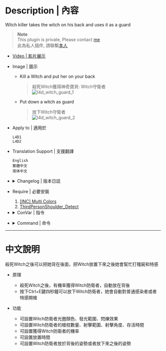 # Description | 內容
Witch killer takes the witch on his back and uses it as a guard

> __Note__ <br/>
This plugin is private, Please contact [me](https://github.com/fbef0102/Game-Private_Plugin#私人插件列表-private-plugins-list)<br/>
此為私人插件, 請聯繫[本人](https://github.com/fbef0102/Game-Private_Plugin#私人插件列表-private-plugins-list)

* [Video | 影片展示](https://youtu.be/_hxVZ_hFXm4)

* Image | 圖示
	* Kill a Witch and put her on your back
        > 殺死Witch獲得神奇寶貝: Witch守衛者
        <br/>![l4d_witch_guard_1](image/l4d_witch_guard_1.gif)
	* Put down a witch as guard
        > 放下Witch守衛者
        <br/>![l4d_witch_guard_2](image/l4d_witch_guard_2.gif)


* Apply to | 適用於
	```
	L4D1
	L4D2
	```

* Translation Support | 支援翻譯
	```
	English
	繁體中文
	简体中文
	```

* <details><summary>Changelog | 版本日誌</summary>

	```php
	//panxiaohai @ 2011-2012
	//Dragokas @ 2019
	//Marttt @ 2020
	//HarryPotter @ 2022-2023
	```
	* 1.0h (2023-4-11)
		* Remove some cvars
		* Play animation and progress bar while putting down the with
		* More hints
		* Add Witch Guard color

	* v.1.4.9.8
		* [Marttt's fork](https://forums.alliedmods.net/showpost.php?p=2648766&postcount=22)

	* v1.3
		* [Dragokas's fork](https://forums.alliedmods.net/showpost.php?p=2648766&postcount=22)

	* v1.1
		* [Original Plugin by panxiaohai](https://forums.alliedmods.net/showthread.php?t=166138)
</details>

* Require | 必要安裝
	1. [[INC] Multi Colors](https://github.com/fbef0102/L4D1_2-Plugins/releases/tag/Multi-Colors)
	2. [ThirdPersonShoulder_Detect](https://forums.alliedmods.net/showthread.php?t=298649)

* <details><summary>ConVar | 指令</summary>

	* cfg/sourcemod/l4d_witch_guard.cfg
		```php
		// The arc that the witch guard will search for targets.
		l4d_witch_guard_arc "360"

		// 0: random pose, 1: best pose, 2: specific pose (uses pose_onback cvars)
		l4d_witch_guard_bestpose_onback "0"

		// 0: random pose, 1: best pose, 2: specific pose (uses pose_down cvars)
		l4d_witch_guard_bestpose_ondown "1"

		// Allow bots to get Witch Guard. 0 = Disable, 1 = Enable.
		l4d_witch_guard_bots "0"

		// % chance to get a Witch Guard when a witch is killed.
		l4d_witch_guard_chance "25.0"

		// Witch Guard glow color, Three values between 0-255 separated by spaces. RGB Color255 - Red Green Blue.
		l4d_witch_guard_color "0 0 180"

		// attack dmage, 1.0: normal [0.1, 1.0]
		l4d_witch_guard_damage "0.5"

		// The Witch Guard will have a glow outline flashing.
		l4d_witch_guard_glowflashing "1"

		// The maximum range that a client can be away from the Witch Guard until the glow stops to outline.
		l4d_witch_guard_glowmaxrange "800"

		// The minimum range that a client can be away from the Witch Guard until the glow starts to outline.
		l4d_witch_guard_glowminrange "0"

		// The Witch Guard glow outline type. (0 = None, 1 = On Use, 2 = On Look At, 3 = Constant.
		l4d_witch_guard_glowtype "3"

		// gun count [0, 6]
		l4d_witch_guard_gun_count "3"

		// Lose witch when player dies. 0 = Disable, 1 = Enable.
		l4d_witch_guard_lose_in_death "1"

		// Criteria based on to give the Witch Guard. 0 = Last Hit, 1 = Most Damage.
		l4d_witch_guard_mode "1"

		// After put down witch, clear witch guard in seconds
		l4d_witch_guard_ondown_kill "60.0"

		// 0: off, 1-82: default witch pose while down. (l4d_witch_guard_bestpose_onback must be: 2)
		l4d_witch_guard_pose_down "3"

		// 0: off, 1-82: default witch pose while on back. (l4d_witch_guard_bestpose_onback must be: 2)
		l4d_witch_guard_pose_onback "77"

		// attack range
		l4d_witch_guard_range "500.0"

		// Enables carrying the Witch Guard across maps when reaches alive to the saferoom with it on back on coop. 0 = Disable, 1 = Enable
		l4d_witch_guard_saferoom "1"

		// Enables the Witch Guard hits and kills count as the owner.
		l4d_witch_guard_scoredamage "0"

		// 0: do not shot on back, 1: shot
		l4d_witch_guard_shotonback "0"

		// Shows a progress bar while putting the Witch Guard down (L4D2 only). 0 = Disable, 1 = Enable.
		l4d_witch_guard_showbar "1"

		// Show/Hide the sprite indicating which Witch in the ground is from the owner. 0 = Hide, 1 = Show.
		l4d_witch_guard_spriteowner "1"

		// How long does it take to put down witch guard.
		l4d_witch_guard_time "4"

		// Weapon type given to the witch. 0 = Random, 1 = Assault Rifle, 2 = Hunting Rifle, 3 = Auto Shotgun.
		l4d_witch_guard_weapon_type "0"
		```
</details>

* <details><summary>Command | 命令</summary>

	* **Toggle to see or hide your own witch.**
		```php
		sm_witchview
		```

	* **Change the owned Witch Guards pose randomly**
		```php
		sm_witchposer
		```

	* **<number> is (L4D2) 0~82 / (L4D1) 0~71, Change the owned Witch Guards pose**
		```php
		sm_witchpose2 <number>
		```
</details>

- - - -
# 中文說明
殺死Witch之後可以把她背在後面，把Witch放置下來之後她會幫忙打殭屍和特感

* 原理
	* 殺死Witch之後，有機率獲得Witch防衛者，自動放在背後
	* 按下Ctrl+E鍵四秒鐘可以放下Witch防衛者，她會自動對普通感染者或者特感開槍

* 功能
	* 可設置Witch防衛者光圈顏色、發光範圍、閃爍效果
	* 可設置Witch防衛者的槍枝數量、射擊範圍、射擊角度、存活時間
	* 可設置獲得Witch防衛者的機率
	* 可設置放置時間
	* 可設置Witch防衛者放於背後的姿勢或者放下來之後的姿勢